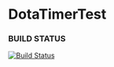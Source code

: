 # DotaTimerTest
### BUILD STATUS
[![Build Status](https://travis-ci.com/ZhmenkoLeonid/DotaTimerTest.svg?branch=master)](https://travis-ci.com/ZhmenkoLeonid/DotaTimerTest)
